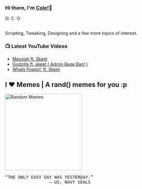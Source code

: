 ### Hi there, I'm [Cole!](https://www.youtube.com/channel/UC5dcb9kg-ZgS4Iu9K8Z7kgw)👋
<a href="https://discord.gg/24a4NMw">
  <img align="left" alt="Sinlyxe.cc Discord Server" width="16px" src="https://cdn.jsdelivr.net/npm/simple-icons@v3/icons/discord.svg" />
</a>
<a href="https://github.com/ohidurbappy">
  <img align="left" alt="Cole1337's Github" width="16px" src="https://cdn.jsdelivr.net/npm/simple-icons@v3/icons/github.svg" />
</a>

<a href="https://www.facebook.com/ohidurbappy/">
  <img align="left" alt="Ohidur Rahman Bappy's Facebook" width="16px" src="https://cdn.jsdelivr.net/npm/simple-icons@v3/icons/youtubegaming.svg" />
</a>
<br/>
<br/>
<p>
  Scripting, Tweaking, Designing and a few more topics of interest.
</p>


### 📺 Latest YouTube Videos
<!-- YOUTUBE:START -->
- [Messiah ft. Skeet](https://www.youtube.com/watch?v=fAwvOdmgzm4)
- [Godzilla ft. skeet ( Admin Rage Ban! )](https://www.youtube.com/watch?v=9nqDtMkcI-c)
- [Whats Poppin' ft. Skeet](https://www.youtube.com/watch?v=Nq-h1v8TWi4)
<!-- YOUTUBE:END -->


## I ❤️ Memes | A rand() memes for you :p

<img alt="Random Memes" height="250px" src="https://web.ohidur.com/memes/random.jpg?_n=4">

<pre>
“THE ONLY EASY DAY WAS YESTERDAY.” 
                 — US. NAVY SEALS
</pre>
